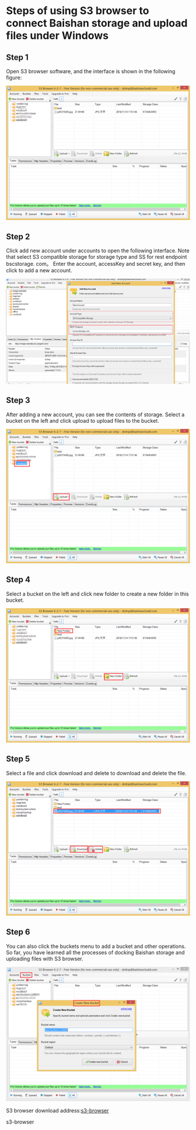 # Steps of using S3 browser to connect Baishan storage and upload files under Windows

## Step 1

Open S3 browser software, and the interface is shown in the following figure:

![](pic/s3-browser/step1.png)

## Step 2

Click add new account under accounts to open the following interface. Note that select S3 compatible storage for storage type and SS for rest endpoint bscstorage. com。 Enter the account, accessKey and secret key, and then click to add a new account.

![](pic/s3-browser/step2.png)

## Step 3

After adding a new account, you can see the contents of storage. Select a bucket on the left and click upload to upload files to the bucket.

![](pic/s3-browser/step3.png)

## Step 4

Select a bucket on the left and click new folder to create a new folder in this bucket.

![](pic/s3-browser/step4.png)

## Step 5

Select a file and click download and delete to download and delete the file.

![](pic/s3-browser/step5.png)

## Step 6

You can also click the buckets menu to add a bucket and other operations. So far, you have learned all the processes of docking Baishan storage and uploading files with S3 browser.

![](pic/s3-browser/step6.png)

S3 browser download address:[s3-browser](http://s3browser.com/)

s3-browser